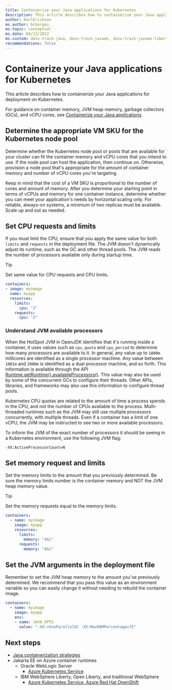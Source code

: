 ```yaml
---
title: Containerize your Java applications for Kubernetes
description: This article describes how to containerize your Java applications for Kubernetes deployment
author: KarlErickson
ms.author: brborges
ms.topic: conceptual
ms.date: 04/13/2022
ms.custom: devx-track-java, devx-track-javaee, devx-track-javaee-liberty, devx-track-javaee-liberty-aks, devx-track-javaee-wls, devx-track-javaee-wls-aks
recommendations: false
---
```


# Containerize your Java applications for Kubernetes

This article describes how to containerize your Java applications for deployment on Kubernetes.

For guidance on container memory, JVM heap memory, garbage collectors (GCs), and vCPU cores, see [Containerize your Java applications](overview.md).

## Determine the appropriate VM SKU for the Kubernetes node pool

Determine whether the Kubernetes node pool or pools that are available for your cluster can fit the container memory and vCPU cores that you intend to use. If the node pool can host the application, then continue on. Otherwise, provision a node pool that's appropriate for the amount of container memory and number of vCPU cores you're targeting.

Keep in mind that the cost of a VM SKU is proportional to the number of cores and amount of memory. After you determine your starting point in terms of vCPUs and memory for one container instance, determine whether you can meet your application's needs by horizontal scaling only. For reliable, always-on systems, a minimum of two replicas must be available. Scale up and out as needed.

## Set CPU requests and limits

If you must limit the CPU, ensure that you apply the same value for both `limits` and `requests` in the deployment file. The JVM doesn't dynamically adjust its runtime, such as the GC and other thread pools. The JVM reads the number of processors available only during startup time.

> [!TIP]
> Set same value for CPU requests and CPU limits.

```yaml
containers:
- image: myimage
  name: myapp
  resources:
    limits:
      cpu: "2"
    requests:
      cpu: "2"
```

### Understand JVM available processors

When the HotSpot JVM in OpenJDK identifies that it's running inside a container, it uses values such as `cpu_quota` and `cpu_period` to determine how many processors are available to it. In general, any value up to `1000m` millicores are identified as a single processor machine. Any value between `1001m` and `2000m` is identified as a dual processor machine, and so forth. This information is available through the API [Runtime.getRuntime().availableProcessors()](https://docs.oracle.com/en/java/javase/11/docs/api/java.base/java/lang/Runtime.html#availableProcessors()). This value may also be used by some of the concurrent GCs to configure their threads. Other APIs, libraries, and frameworks may also use this information to configure thread pools.

Kubernetes CPU quotas are related to the amount of time a process spends in the CPU, and not the number of CPUs available to the process. Multi-threaded runtimes such as the JVM may still use multiple processors concurrently, with multiple threads. Even if a container has a limit of one vCPU, the JVM may be instructed to see two or more available processors.

To inform the JVM of the exact number of processors it should be seeing in a Kubernetes environment, use the following JVM flag:

```JVM flag
-XX:ActiveProcessorCount=N
```

## Set memory request and limits

Set the memory limits to the amount that you previously determined. Be sure the memory limits number is the container memory and NOT the JVM heap memory value.

> [!TIP]
> Set the memory requests equal to the memory limits.

```yaml
containers:
  - name: myimage
    image: myapp
    resources:
      limits:
        memory: "4Gi"
      requests:
        memory: "4Gi"
```

## Set the JVM arguments in the deployment file

Remember to set the JVM heap memory to the amount you've previously determined. We recommend that you pass this value as an environment variable so you can easily change it without needing to rebuild the container image.

```yaml
containers:
  - name: myimage
    image: myapp
    env:
    - name: JAVA_OPTS
      value: "-XX:+UseParallelGC -XX:MaxRAMPercentage=75"
```

## Next steps

- [Java containerization strategies](index.yml)
- Jakarta EE on Azure container runtimes
  - Oracle WebLogic Server
    - [Azure Kubernetes Service](/azure/virtual-machines/workloads/oracle/weblogic-aks?toc=/azure/developer/java/ee/toc.json&bc=/azure/developer/java/ee/breadcrumb/toc.json)
  - IBM WebSphere Liberty, Open Liberty, and traditional WebSphere
    - [Azure Kubernetes Service, Azure Red Hat OpenShift](../ee/websphere-family.md)


